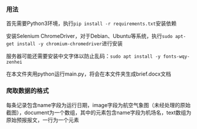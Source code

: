 ### 用法
首先需要Python3环境，执行`pip install -r requirements.txt`安装依赖

安装Selenium ChromeDriver，对于Debian、Ubuntu等系统，执行`sudo apt-get install -y chromium-chromedriver`进行安装

服务器可能还需要安装中文字体以防止乱码：`sudo apt install -y fonts-wqy-zenhei`

在本文件夹用python运行main.py，将会在本文件夹生成brief.docx文档

### 爬取数据的格式
每条记录包含name字段为运行日期，image字段为航空气象图（未经处理的原始截图），document为一个数组，其中的元素包含name字段为机场名，text数组为原始预报报文，一行为一个元素
